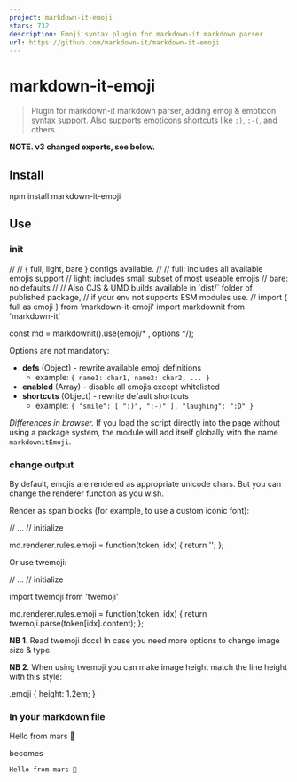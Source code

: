 ```yaml
---
project: markdown-it-emoji
stars: 732
description: Emoji syntax plugin for markdown-it markdown parser
url: https://github.com/markdown-it/markdown-it-emoji
---
```


markdown-it-emoji
=================

> Plugin for markdown-it markdown parser, adding emoji & emoticon syntax support. Also supports emoticons shortcuts like `:)`, `:-(`, and others.

**NOTE. v3 changed exports, see below.**

Install
-------

npm install markdown-it-emoji

Use
---

### init

//
// { full, light, bare } configs available.
//
//  full:  includes all available emojis support
//  light: includes small subset of most useable emojis
//  bare:  no defaults
//
// Also CJS & UMD builds available in \`dist/\` folder of published package,
// if your env not supports ESM modules use.
//
import { full as emoji } from 'markdown-it-emoji'
import markdownit from 'markdown-it'

const md \= markdownit().use(emoji/\* , options \*/);

Options are not mandatory:

-   **defs** (Object) - rewrite available emoji definitions
    -   example: `{ name1: char1, name2: char2, ... }`
-   **enabled** (Array) - disable all emojis except whitelisted
-   **shortcuts** (Object) - rewrite default shortcuts
    -   example: `{ "smile": [ ":)", ":-)" ], "laughing": ":D" }`

_Differences in browser._ If you load the script directly into the page without using a package system, the module will add itself globally with the name `markdownitEmoji`.

### change output

By default, emojis are rendered as appropriate unicode chars. But you can change the renderer function as you wish.

Render as span blocks (for example, to use a custom iconic font):

// ...
// initialize

md.renderer.rules.emoji \= function(token, idx) {
  return '<span class="emoji emoji\_' + token\[idx\].markup + '"></span>';
};

Or use twemoji:

// ...
// initialize

import twemoji from 'twemoji'

md.renderer.rules.emoji \= function(token, idx) {
  return twemoji.parse(token\[idx\].content);
};

**NB 1**. Read twemoji docs! In case you need more options to change image size & type.

**NB 2**. When using twemoji you can make image height match the line height with this style:

.emoji {
  height: 1.2em;
}

### In your markdown file

Hello from mars :satellite:

becomes

```
Hello from mars 📡
```
